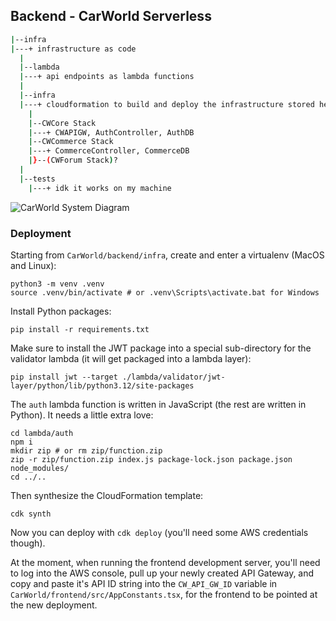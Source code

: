 ## Backend - CarWorld Serverless
``` sh
|--infra
|---+ infrastructure as code
  |
  |--lambda
  |---+ api endpoints as lambda functions
  |
  |--infra
  |---+ cloudformation to build and deploy the infrastructure stored here
    |
    |--CWCore Stack
    |---+ CWAPIGW, AuthController, AuthDB
    |--CWCommerce Stack
    |---+ CommerceController, CommerceDB
    |}--(CWForum Stack)?
  |
  |--tests
    |---+ idk it works on my machine
```

![CarWorld System Diagram](backend/CWSystemDiagram.jpg/infra?raw=true "CarWorld System Design")

### Deployment
Starting from `CarWorld/backend/infra`, create and enter a virtualenv (MacOS and Linux):
```
python3 -m venv .venv
source .venv/bin/activate # or .venv\Scripts\activate.bat for Windows
```
Install Python packages:
```
pip install -r requirements.txt
```
Make sure to install the JWT package into a special sub-directory for the validator lambda (it will get packaged into a lambda layer):
```
pip install jwt --target ./lambda/validator/jwt-layer/python/lib/python3.12/site-packages
```
The `auth` lambda function is written in JavaScript (the rest are written in Python). It needs a little extra love:
```
cd lambda/auth
npm i
mkdir zip # or rm zip/function.zip
zip -r zip/function.zip index.js package-lock.json package.json node_modules/
cd ../..
```
Then synthesize the CloudFormation template:
```
cdk synth
```
Now you can deploy with `cdk deploy` (you'll need some AWS credentials though).

At the moment, when running the frontend development server, you'll need to log into the AWS console, pull up your newly created API Gateway, and copy and paste it's API ID string into the `CW_API_GW_ID` variable in  `CarWorld/frontend/src/AppConstants.tsx`, for the frontend to be pointed at the new deployment.